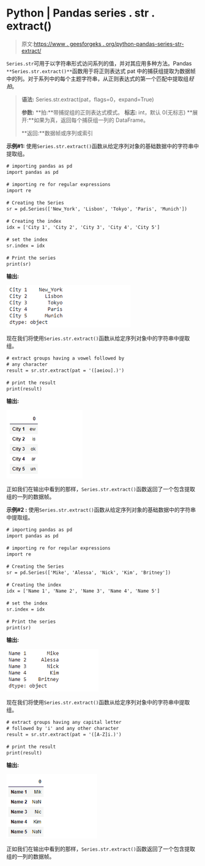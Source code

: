 # Python | Pandas series . str . extract()

> 原文:[https://www . geesforgeks . org/python-pandas-series-str-extract/](https://www.geeksforgeeks.org/python-pandas-series-str-extract/)

`Series.str`可用于以字符串形式访问系列的值，并对其应用多种方法。Pandas `**Series.str.extract()**`函数用于将正则表达式 pat 中的捕获组提取为数据帧中的列。对于系列中的每个主题字符串，从正则表达式的第一个匹配中提取组*轻拍*。

> **语法:** Series.str.extract(pat，flags=0，expand=True)
> 
> **参数:**
> **拍:**带捕捉组的正则表达式模式。
> **标志:** int，默认 0(无标志)
> **展开:**如果为真，返回每个捕获组一列的 DataFrame。
> 
> **返回:**数据帧或序列或索引

**示例#1:** 使用`Series.str.extract()`函数从给定序列对象的基础数据中的字符串中提取组。

```
# importing pandas as pd
import pandas as pd

# importing re for regular expressions
import re

# Creating the Series
sr = pd.Series(['New_York', 'Lisbon', 'Tokyo', 'Paris', 'Munich'])

# Creating the index
idx = ['City 1', 'City 2', 'City 3', 'City 4', 'City 5']

# set the index
sr.index = idx

# Print the series
print(sr)
```

**输出:**

![](img/187196ebd47e4e626ce688b1f83ddc77.png)

现在我们将使用`Series.str.extract()`函数从给定序列对象中的字符串中提取组。

```
# extract groups having a vowel followed by
# any character
result = sr.str.extract(pat = '([aeiou].)')

# print the result
print(result)
```

**输出:**

![](img/aa2c27d078a53360ff47846be5d36625.png)

正如我们在输出中看到的那样，`Series.str.extract()`函数返回了一个包含提取组的一列的数据帧。

**示例#2 :** 使用`Series.str.extract()`函数从给定序列对象的基础数据中的字符串中提取组。

```
# importing pandas as pd
import pandas as pd

# importing re for regular expressions
import re

# Creating the Series
sr = pd.Series(['Mike', 'Alessa', 'Nick', 'Kim', 'Britney'])

# Creating the index
idx = ['Name 1', 'Name 2', 'Name 3', 'Name 4', 'Name 5']

# set the index
sr.index = idx

# Print the series
print(sr)
```

**输出:**

![](img/573740fe100637d27c1161cf4a288888.png)

现在我们将使用`Series.str.extract()`函数从给定序列对象中的字符串中提取组。

```
# extract groups having any capital letter
# followed by 'i' and any other character
result = sr.str.extract(pat = '([A-Z]i.)')

# print the result
print(result)
```

**输出:**

![](img/0daa9909787587d31cffbdc96b4498d6.png)

正如我们在输出中看到的那样，`Series.str.extract()`函数返回了一个包含提取组的一列的数据帧。